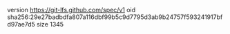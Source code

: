 version https://git-lfs.github.com/spec/v1
oid sha256:29e27badbdfa807a116dbf99b5c9d7795d3ab9b24757f593241917bfd97ae7d5
size 1345
